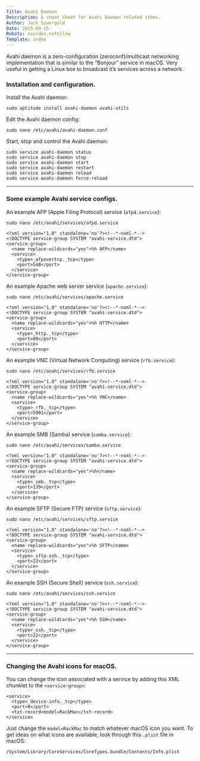 ```yaml
---
Title: Avahi Daemon
Description: A cheat sheet for Avahi Daemon related items.
Author: Jack Szwergold
Date: 2015-09-15
Robots: noindex,nofollow
Template: index
---
```


Avahi daemon is a zero-configuration (zeroconf)/multicast networking implementation that is similar to the “Bonjour” service in macOS. Very useful in getting a Linux box to broadcast it’s services across a network.

### Installation and configuration.

Install the Avahi daemon:

    sudo aptitude install avahi-daemon avahi-utils

Edit the Avahi daemon config:

    sudo nano /etc/avahi/avahi-daemon.conf

Start, stop and control the Avahi daemon:

    sudo service avahi-daemon status
    sudo service avahi-daemon stop
    sudo service avahi-daemon start
    sudo service avahi-daemon restart
    sudo service avahi-daemon reload
    sudo service avahi-daemon force-reload

***

### Some example Avahi service configs.

An example AFP (Apple Filing Protocol) service (`afpd.service`):

    sudo nano /etc/avahi/services/afpd.service

    <?xml version="1.0" standalone='no'?><!--*-nxml-*-->
    <!DOCTYPE service-group SYSTEM "avahi-service.dtd">
    <service-group>
      <name replace-wildcards="yes">%h AFP</name>
      <service>
        <type>_afpovertcp._tcp</type>
        <port>548</port>
      </service>
    </service-group>

An example Apache web server service (`apache.service`):

    sudo nano /etc/avahi/services/apache.service

    <?xml version="1.0" standalone='no'?><!--*-nxml-*-->
    <!DOCTYPE service-group SYSTEM "avahi-service.dtd">
    <service-group>
      <name replace-wildcards="yes">%h HTTP</name>
      <service>
        <type>_http._tcp</type>
        <port>80</port>
      </service>
    </service-group>


An example VNC (Virtual Network Computing) service (`rfb.service`):

    sudo nano /etc/avahi/services/rfb.service

    <?xml version="1.0" standalone='no'?><!--*-nxml-*-->
    <!DOCTYPE service-group SYSTEM "avahi-service.dtd">
    <service-group>
      <name replace-wildcards="yes">%h VNC</name>
      <service>
        <type>_rfb._tcp</type>
        <port>5901</port>
      </service>
    </service-group>

An example SMB (Samba) service (`samba.service`):

    sudo nano /etc/avahi/services/samba.service

    <?xml version="1.0" standalone='no'?><!--*-nxml-*-->
    <!DOCTYPE service-group SYSTEM "avahi-service.dtd">
    <service-group>
      <name replace-wildcards="yes">%h</name>
      <service>
        <type>_smb._tcp</type>
        <port>139</port>
      </service>
    </service-group>

An example SFTP (Secure FTP) service (`sftp.service`):

    sudo nano /etc/avahi/services/sftp.service

    <?xml version="1.0" standalone='no'?><!--*-nxml-*-->
    <!DOCTYPE service-group SYSTEM "avahi-service.dtd">
    <service-group>
      <name replace-wildcards="yes">%h SFTP</name>
      <service>
        <type>_sftp-ssh._tcp</type>
        <port>22</port>
      </service>
    </service-group>

An example SSH (Secure Shell) service (`ssh.service`):

    sudo nano /etc/avahi/services/ssh.service

    <?xml version="1.0" standalone='no'?><!--*-nxml-*-->
    <!DOCTYPE service-group SYSTEM "avahi-service.dtd">
    <service-group>
      <name replace-wildcards="yes">%h SSH</name>
      <service>
        <type>_ssh._tcp</type>
        <port>22</port>
      </service>
    </service-group>

***

### Changing the Avahi icons for macOS.

You can change the icon associated with a service by adding this XML chunklet to the `<service-group>`:

    <service>
      <type>_device-info._tcp</type>
      <port>0</port>
      <txt-record>model=RackMac</txt-record>
    </service>

Just change the `model=RackMac` to match whatever macOS icon you want. To get ideas on what icons are available, look through this `.plist` file in macOS:

    /System/Library/CoreServices/CoreTypes.bundle/Contents/Info.plist
